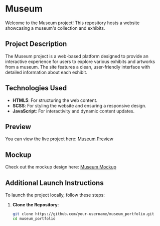 # Museum

Welcome to the Museum project! This repository hosts a website showcasing a museum's collection and exhibits.

## Project Description

The Museum project is a web-based platform designed to provide an interactive experience for users to explore various exhibits and artworks from a museum. The site features a clean, user-friendly interface with detailed information about each exhibit.

## Technologies Used

- **HTML5**: For structuring the web content.
- **SCSS**: For styling the website and ensuring a responsive design.
- **JavaScript**: For interactivity and dynamic content updates.

## Preview

You can view the live project here: [Museum Preview]([https://](https://vk-workshop.github.io/museum_portfolio/))

## Mockup

Check out the mockup design here: [Museum Mockup](https://www.figma.com/design/cRBCqE06cDrY3s4jX7h3iY/%D0%9D%D0%90%D0%9C%D0%A3-(Edit)?node-id=320-87&t=zq8xCKSIBQygDLfd-0)

## Additional Launch Instructions

To launch the project locally, follow these steps:

1. **Clone the Repository**:
   ```bash
   git clone https://github.com/your-username/museum_portfolio.git
   cd museum_portfolio

